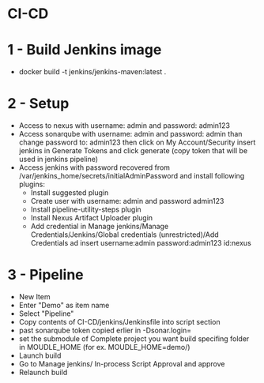 # CI-CD

# 1 - Build Jenkins image
- docker build -t jenkins/jenkins-maven:latest .

# 2 - Setup
- Access to nexus with username: admin and password: admin123
- Access sonarqube with username: admin and password: admin than change password to: admin123 then click on My Account/Security insert jenkins in Generate Tokens and click generate (copy token that will be used in jenkins pipeline)
- Access jenkins with password recovered from /var/jenkins_home/secrets/initialAdminPassword and install following plugins:
	- Install suggested plugin
	- Create user with username: admin and password admin123
	- Install pipeline-utility-steps plugin
	- Install Nexus Artifact Uploader plugin
	- Add credential in Manage jenkins/Manage Credentials/Jenkins/Global credentials (unrestricted)/Add Credentials ad insert username:admin password:admin123 id:nexus

# 3 - Pipeline
- New Item
- Enter "Demo" as item name 
- Select "Pipeline"
- Copy contents of CI-CD/jenkins/Jenkinsfile into script section
- past sonarqube token copied erlier in -Dsonar.login=
- set the submodule of Complete project you want build specifing folder in MOUDLE_HOME (for ex. MOUDLE_HOME=demo/)
- Launch build
- Go to Manage jenkins/ In-process Script Approval and approve
- Relaunch build
